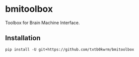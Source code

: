 # bmitoolbox
Toolbox for Brain Machine Interface.

## Installation
```
pip install -U git+https://github.com/txtb0kwrm/bmitoolbox
```
